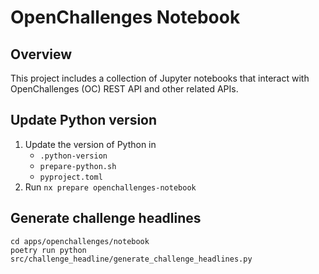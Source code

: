 # OpenChallenges Notebook

## Overview

This project includes a collection of Jupyter notebooks that interact with OpenChallenges (OC) REST
API and other related APIs.

## Update Python version

1. Update the version of Python in
    - `.python-version`
    - `prepare-python.sh`
    - `pyproject.toml`
2. Run `nx prepare openchallenges-notebook`

## Generate challenge headlines

```
cd apps/openchallenges/notebook
poetry run python src/challenge_headline/generate_challenge_headlines.py
```